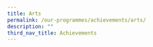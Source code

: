 ```yaml
---
title: Arts
permalink: /our-programmes/achievements/arts/
description: ""
third_nav_title: Achievements
---
```

